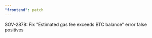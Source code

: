 ```yaml
---
"frontend": patch
---
```


SOV-2878: Fix "Estimated gas fee exceeds BTC balance" error false positives
